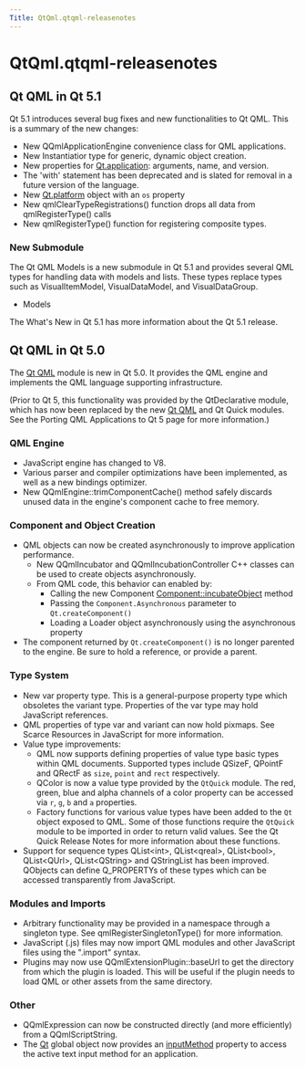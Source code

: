 ```yaml
---
Title: QtQml.qtqml-releasenotes
---
```


# QtQml.qtqml-releasenotes

<span class="subtitle"></span>
<!-- $$$qtqml-releasenotes.html-description -->
<h2 id="qt-qml-in-qt-5-1">Qt QML in Qt 5.1</h2>
<p>Qt 5.1 introduces several bug fixes and new functionalities to Qt QML. This is a summary of the new changes:</p>
<ul>
<li>New QQmlApplicationEngine convenience class for QML applications.</li>
<li>New Instantiatior type for generic, dynamic object creation.</li>
<li>New properties for <a href="QtQml.Qt.md#application-prop">Qt.application</a>: arguments, name, and version.</li>
<li>The 'with' statement has been deprecated and is slated for removal in a future version of the language.</li>
<li>New <a href="QtQml.Qt.md#platform-prop">Qt.platform</a> object with an <code>os</code> property</li>
<li>New qmlClearTypeRegistrations() function drops all data from qmlRegisterType() calls</li>
<li>New qmlRegisterType() function for registering composite types.</li>
</ul>
<h3 >New Submodule</h3>
<p>The Qt QML Models is a new submodule in Qt 5.1 and provides several QML types for handling data with models and lists. These types replace types such as VisualItemModel, VisualDataModel, and VisualDataGroup.</p>
<ul>
<li>Models</li>
</ul>
<p>The What's New in Qt 5.1 has more information about the Qt 5.1 release.</p>
<h2 id="qt-qml-in-qt-5-0">Qt QML in Qt 5.0</h2>
<p>The <a href="QtQml.qtqml-index.md">Qt QML</a> module is new in Qt 5.0&#x2e; It provides the QML engine and implements the QML language supporting infrastructure.</p>
<p>(Prior to Qt 5, this functionality was provided by the QtDeclarative module, which has now been replaced by the new <a href="QtQml.qtqml-index.md">Qt QML</a> and Qt Quick modules. See the Porting QML Applications to Qt 5 page for more information.)</p>
<h3 >QML Engine</h3>
<ul>
<li>JavaScript engine has changed to V8.</li>
<li>Various parser and compiler optimizations have been implemented, as well as a new bindings optimizer.</li>
<li>New QQmlEngine::trimComponentCache() method safely discards unused data in the engine's component cache to free memory.</li>
</ul>
<h3 >Component and Object Creation</h3>
<ul>
<li>QML objects can now be created asynchronously to improve application performance.<ul>
<li>New QQmlIncubator and QQmlIncubationController C++ classes can be used to create objects asynchronously.</li>
<li>From QML code, this behavior can enabled by:<ul>
<li>Calling the new Component <a href="QtQml.Component.md#incubateObject-method">Component::incubateObject</a> method</li>
<li>Passing the <code>Component.Asynchronous</code> parameter to <code>Qt.createComponent()</code></li>
<li>Loading a Loader object asynchronously using the asynchronous property</li>
</ul>
</li>
</ul>
</li>
<li>The component returned by <code>Qt.createComponent()</code> is no longer parented to the engine. Be sure to hold a reference, or provide a parent.</li>
</ul>
<h3 >Type System</h3>
<ul>
<li>New var property type. This is a general-purpose property type which obsoletes the variant type. Properties of the var type may hold JavaScript references.</li>
<li>QML properties of type var and variant can now hold pixmaps. See Scarce Resources in JavaScript for more information.</li>
<li>Value type improvements:<ul>
<li>QML now supports defining properties of value type basic types within QML documents. Supported types include QSizeF, QPointF and QRectF as <code>size</code>, <code>point</code> and <code>rect</code> respectively.</li>
<li>QColor is now a value type provided by the <code>QtQuick</code> module. The red, green, blue and alpha channels of a color property can be accessed via <code>r</code>, <code>g</code>, <code>b</code> and <code>a</code> properties.</li>
<li>Factory functions for various value types have been added to the <code>Qt</code> object exposed to QML. Some of those functions require the <code>QtQuick</code> module to be imported in order to return valid values. See the Qt Quick Release Notes for more information about these functions.</li>
</ul>
</li>
<li>Support for sequence types QList&lt;int&gt;, QList&lt;qreal&gt;, QList&lt;bool&gt;, QList&lt;QUrl&gt;, QList&lt;QString&gt; and QStringList has been improved. QObjects can define Q_PROPERTYs of these types which can be accessed transparently from JavaScript.</li>
</ul>
<h3 >Modules and Imports</h3>
<ul>
<li>Arbitrary functionality may be provided in a namespace through a singleton type. See qmlRegisterSingletonType() for more information.</li>
<li>JavaScript (.js) files may now import QML modules and other JavaScript files using the &quot;.import&quot; syntax.</li>
<li>Plugins may now use QQmlExtensionPlugin::baseUrl to get the directory from which the plugin is loaded. This will be useful if the plugin needs to load QML or other assets from the same directory.</li>
</ul>
<h3 >Other</h3>
<ul>
<li>QQmlExpression can now be constructed directly (and more efficiently) from a QQmlScriptString.</li>
<li>The <a href="QtQml.Qt.md">Qt</a> global object now provides an <a href="QtQml.Qt.md#inputMethod-prop">inputMethod</a> property to access the active text input method for an application.</li>
</ul>
<!-- @@@qtqml-releasenotes.html -->
